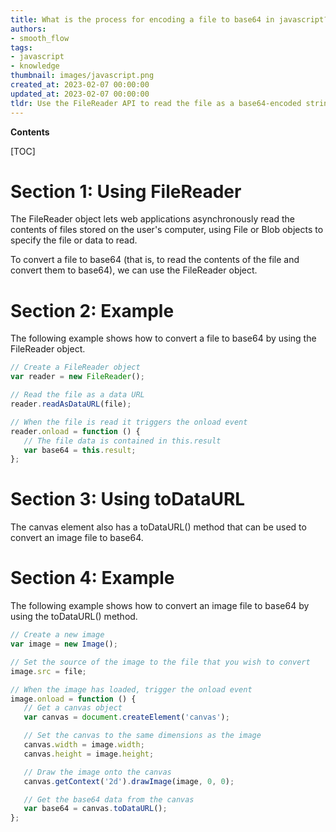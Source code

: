 ```yaml
---
title: What is the process for encoding a file to base64 in javascript?
authors:
- smooth_flow
tags:
- javascript
- knowledge
thumbnail: images/javascript.png
created_at: 2023-02-07 00:00:00
updated_at: 2023-02-07 00:00:00
tldr: Use the FileReader API to read the file as a base64-encoded string.
---
```


**Contents**

[TOC]

# Section 1: Using FileReader

The FileReader object lets web applications asynchronously read the contents of files stored on the user's computer, using File or Blob objects to specify the file or data to read.

To convert a file to base64 (that is, to read the contents of the file and convert them to base64), we can use the FileReader object.

# Section 2: Example

The following example shows how to convert a file to base64 by using the FileReader object.

```javascript
// Create a FileReader object
var reader = new FileReader();

// Read the file as a data URL
reader.readAsDataURL(file);

// When the file is read it triggers the onload event
reader.onload = function () {
   // The file data is contained in this.result
   var base64 = this.result;
};
```

# Section 3: Using toDataURL

The canvas element also has a toDataURL() method that can be used to convert an image file to base64.

# Section 4: Example

The following example shows how to convert an image file to base64 by using the toDataURL() method.

```javascript
// Create a new image
var image = new Image();

// Set the source of the image to the file that you wish to convert
image.src = file;

// When the image has loaded, trigger the onload event
image.onload = function () {
   // Get a canvas object
   var canvas = document.createElement('canvas');

   // Set the canvas to the same dimensions as the image
   canvas.width = image.width;
   canvas.height = image.height;

   // Draw the image onto the canvas
   canvas.getContext('2d').drawImage(image, 0, 0);

   // Get the base64 data from the canvas
   var base64 = canvas.toDataURL();
};
```
